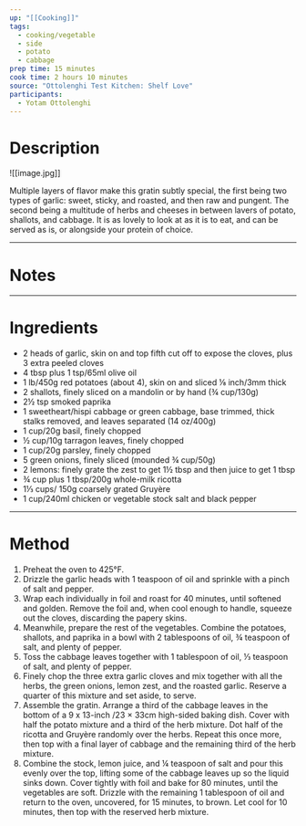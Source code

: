 ```yaml
---
up: "[[Cooking]]"
tags:
  - cooking/vegetable
  - side
  - potato
  - cabbage
prep time: 15 minutes
cook time: 2 hours 10 minutes
source: "Ottolenghi Test Kitchen: Shelf Love"
participants:
  - Yotam Ottolenghi
---
```

# Description
![[image.jpg]]

Multiple layers of flavor make this gratin subtly special, the first being two types of garlic: sweet, sticky, and roasted, and then raw and pungent. The second being a multitude of herbs and cheeses in between lavers of potato, shallots, and cabbage. It is as lovely to look at as it is to eat, and can be served as is, or alongside your protein of choice.
___
# Notes

___
# Ingredients
* 2 heads of garlic, skin on and top fifth cut off to expose the cloves, plus 3 extra peeled cloves
* 4 tbsp plus 1 tsp/65ml olive oil
* 1 lb/450g red potatoes (about 4), skin on and sliced ⅛ inch/3mm thick
* 2 shallots, finely sliced on a mandolin or by hand (¾ cup/130g)
* 2½ tsp smoked paprika
* 1 sweetheart/hispi cabbage or green cabbage, base trimmed, thick stalks removed, and leaves separated (14 oz/400g)
* 1 cup/20g basil, finely chopped
* ½ cup/10g tarragon leaves, finely chopped 
* 1 cup/20g parsley, finely chopped
* 5 green onions, finely sliced (mounded ¾ cup/50g)
* 2 lemons: finely grate the zest to get 1½ tbsp and then juice to get 1 tbsp
* ¾ cup plus 1 tbsp/200g whole-milk ricotta
* 1⅓ cups/ 150g coarsely grated Gruyère
* 1 cup/240ml chicken or vegetable stock salt and black pepper
___
# Method
1. ﻿﻿﻿Preheat the oven to 425°F.
2. ﻿﻿﻿Drizzle the garlic heads with 1 teaspoon of oil and sprinkle with a pinch of salt and pepper.
3. Wrap each individually in foil and roast for 40 minutes, until softened and golden. Remove the foil and, when cool enough to handle, squeeze out the cloves, discarding the papery skins.
4. ﻿﻿﻿Meanwhile, prepare the rest of the vegetables. Combine the potatoes, shallots, and paprika in a bowl with 2 tablespoons of oil, ¾ teaspoon of salt, and plenty of pepper.
5. ﻿﻿﻿Toss the cabbage leaves together with 1 tablespoon of oil, ⅓ teaspoon of salt, and plenty of pepper.
6. ﻿﻿﻿Finely chop the three extra garlic cloves and mix together with all the herbs, the green onions, lemon zest, and the roasted garlic. Reserve a quarter of this mixture and set aside, to serve.
7. ﻿﻿﻿Assemble the gratin. Arrange a third of the cabbage leaves in the bottom of a 9 x 13-inch /23 × 33cm high-sided baking dish. Cover with half the potato mixture and a third of the herb mixture. Dot half of the ricotta and Gruyère randomly over the herbs. Repeat this once more, then top with a final layer of cabbage and the remaining third of the herb mixture.
8. ﻿﻿﻿Combine the stock, lemon juice, and ¼ teaspoon of salt and pour this evenly over the top, lifting some of the cabbage leaves up so the liquid sinks down. Cover tightly with foil and bake for 80 minutes, until the vegetables are soft. Drizzle with the remaining 1 tablespoon of oil and return to the oven, uncovered, for 15 minutes, to brown. Let cool for 10 minutes, then top with the reserved herb mixture.